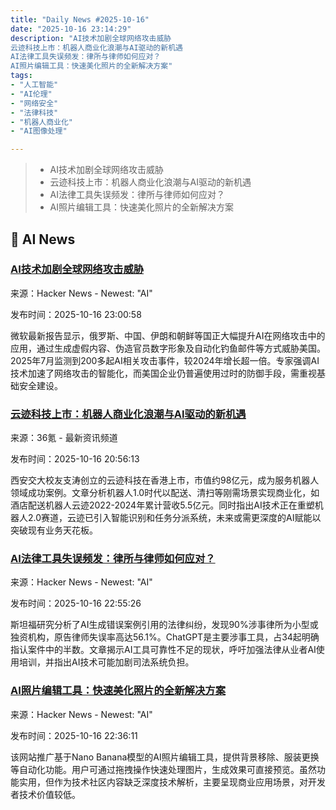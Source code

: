 ```yaml
---
title: "Daily News #2025-10-16"
date: "2025-10-16 23:14:29"
description: "AI技术加剧全球网络攻击威胁
云迹科技上市：机器人商业化浪潮与AI驱动的新机遇
AI法律工具失误频发：律所与律师如何应对？
AI照片编辑工具：快速美化照片的全新解决方案"
tags: 
- "人工智能"
- "AI伦理"
- "网络安全"
- "法律科技"
- "机器人商业化"
- "AI图像处理"

---
```


> - AI技术加剧全球网络攻击威胁
> - 云迹科技上市：机器人商业化浪潮与AI驱动的新机遇
> - AI法律工具失误频发：律所与律师如何应对？
> - AI照片编辑工具：快速美化照片的全新解决方案

## 🤖 AI News

### [AI技术加剧全球网络攻击威胁](https://apnews.com/article/ai-cybersecurity-russia-china-deepfakes-microsoft-ad678e5192dd747834edf4de03ac84ee)

来源：Hacker News - Newest: "AI"

发布时间：2025-10-16 23:00:58

微软最新报告显示，俄罗斯、中国、伊朗和朝鲜等国正大幅提升AI在网络攻击中的应用，通过生成虚假内容、伪造官员数字形象及自动化钓鱼邮件等方式威胁美国。2025年7月监测到200多起AI相关攻击事件，较2024年增长超一倍。专家强调AI技术加速了网络攻击的智能化，而美国企业仍普遍使用过时的防御手段，需重视基础安全建设。

### [云迹科技上市：机器人商业化浪潮与AI驱动的新机遇](https://www.36kr.com/p/3511808085908608)

来源：36氪 - 最新资讯频道

发布时间：2025-10-16 20:56:13

西安交大校友支涛创立的云迹科技在香港上市，市值约98亿元，成为服务机器人领域成功案例。文章分析机器人1.0时代以配送、清扫等刚需场景实现商业化，如酒店配送机器人云迹2022-2024年累计营收5.5亿元。同时指出AI技术正在重塑机器人2.0赛道，云迹已引入智能识别和任务分派系统，未来或需更深度的AI赋能以突破现有业务天花板。

### [AI法律工具失误频发：律所与律师如何应对？](https://cyberlaw.stanford.edu/blog/2025/10/whos-submitting-ai-tainted-filings-in-court/)

来源：Hacker News - Newest: "AI"

发布时间：2025-10-16 22:55:26

斯坦福研究分析了AI生成错误案例引用的法律纠纷，发现90%涉事律所为小型或独资机构，原告律师失误率高达56.1%。ChatGPT是主要涉事工具，占34起明确指认案件中的半数。文章揭示AI工具可靠性不足的现状，呼吁加强法律从业者AI使用培训，并指出AI技术可能加剧司法系统负担。

### [AI照片编辑工具：快速美化照片的全新解决方案](https://www.aiphotoedit.pro/)

来源：Hacker News - Newest: "AI"

发布时间：2025-10-16 22:36:11

该网站推广基于Nano Banana模型的AI照片编辑工具，提供背景移除、服装更换等自动化功能。用户可通过拖拽操作快速处理图片，生成效果可直接预览。虽然功能实用，但作为技术社区内容缺乏深度技术解析，主要呈现商业应用场景，对开发者技术价值较低。
